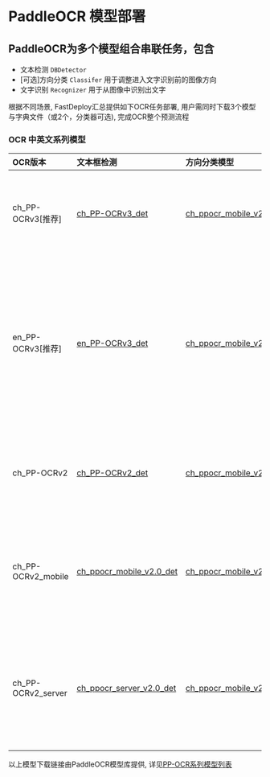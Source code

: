 # PaddleOCR 模型部署

## PaddleOCR为多个模型组合串联任务，包含
- 文本检测 `DBDetector`
- [可选]方向分类 `Classifer` 用于调整进入文字识别前的图像方向
- 文字识别 `Recognizer` 用于从图像中识别出文字

根据不同场景, FastDeploy汇总提供如下OCR任务部署, 用户需同时下载3个模型与字典文件（或2个，分类器可选), 完成OCR整个预测流程

### OCR 中英文系列模型

| OCR版本 | 文本框检测 | 方向分类模型 | 文字识别 |字典文件| 说明 |
|:----|:----|:----|:----|:----|:--------|
| ch_PP-OCRv3[推荐] |[ch_PP-OCRv3_det](https://paddleocr.bj.bcebos.com/PP-OCRv3/chinese/ch_PP-OCRv3_det_infer.tar) | [ch_ppocr_mobile_v2.0_cls](https://paddleocr.bj.bcebos.com/dygraph_v2.0/ch/ch_ppocr_mobile_v2.0_cls_infer.tar) | [ch_PP-OCRv3_rec](https://paddleocr.bj.bcebos.com/PP-OCRv3/chinese/ch_PP-OCRv3_rec_infer.tar) | [ppocr_keys_v1.txt](https://bj.bcebos.com/paddlehub/fastdeploy/ppocr_keys_v1.txt) | OCRv3系列原始超轻量模型，支持中英文、多语种文本检测 |
| en_PP-OCRv3[推荐] |[en_PP-OCRv3_det](https://paddleocr.bj.bcebos.com/PP-OCRv3/english/en_PP-OCRv3_det_infer.tar) | [ch_ppocr_mobile_v2.0_cls](https://paddleocr.bj.bcebos.com/dygraph_v2.0/ch/ch_ppocr_mobile_v2.0_cls_infer.tar) | [en_PP-OCRv3_rec](https://paddleocr.bj.bcebos.com/PP-OCRv3/english/en_PP-OCRv3_rec_infer.tar) | [en_dict.txt](https://bj.bcebos.com/paddlehub/fastdeploy/en_dict.txt) | OCRv3系列原始超轻量模型，支持英文与数字识别，除检测模型和识别模型的训练数据与中文模型不同以外，无其他区别 |
| ch_PP-OCRv2 |[ch_PP-OCRv2_det](https://paddleocr.bj.bcebos.com/PP-OCRv2/chinese/ch_PP-OCRv2_det_infer.tar) | [ch_ppocr_mobile_v2.0_cls](https://paddleocr.bj.bcebos.com/dygraph_v2.0/ch/ch_ppocr_mobile_v2.0_cls_infer.tar) | [ch_PP-OCRv2_rec](https://paddleocr.bj.bcebos.com/PP-OCRv2/chinese/ch_PP-OCRv2_rec_infer.tar) | [ppocr_keys_v1.txt](https://bj.bcebos.com/paddlehub/fastdeploy/ppocr_keys_v1.txt) | OCRv2系列原始超轻量模型，支持中英文、多语种文本检测 |
| ch_PP-OCRv2_mobile |[ch_ppocr_mobile_v2.0_det](https://paddleocr.bj.bcebos.com/dygraph_v2.0/ch/ch_ppocr_mobile_v2.0_det_infer.tar) | [ch_ppocr_mobile_v2.0_cls](https://paddleocr.bj.bcebos.com/dygraph_v2.0/ch/ch_ppocr_mobile_v2.0_cls_infer.tar) | [ch_ppocr_mobile_v2.0_rec](https://paddleocr.bj.bcebos.com/dygraph_v2.0/ch/ch_ppocr_mobile_v2.0_rec_infer.tar) | [ppocr_keys_v1.txt](https://bj.bcebos.com/paddlehub/fastdeploy/ppocr_keys_v1.txt) | OCRv2系列原始超轻量模型，支持中英文、多语种文本检测,比PPOCRv2更加轻量 |
| ch_PP-OCRv2_server |[ch_ppocr_server_v2.0_det](https://paddleocr.bj.bcebos.com/dygraph_v2.0/ch/ch_ppocr_server_v2.0_det_infer.tar) | [ch_ppocr_mobile_v2.0_cls](https://paddleocr.bj.bcebos.com/dygraph_v2.0/ch/ch_ppocr_mobile_v2.0_cls_infer.tar) | [ch_ppocr_server_v2.0_rec](https://paddleocr.bj.bcebos.com/dygraph_v2.0/ch/ch_ppocr_server_v2.0_rec_infer.tar) |[ppocr_keys_v1.txt](https://bj.bcebos.com/paddlehub/fastdeploy/ppocr_keys_v1.txt) | OCRv2服务器系列模型, 支持中英文、多语种文本检测，比超轻量模型更大，但效果更好|

以上模型下载链接由PaddleOCR模型库提供, 详见[PP-OCR系列模型列表](https://github.com/PaddlePaddle/PaddleOCR/blob/release/2.6/doc/doc_ch/models_list.md)
